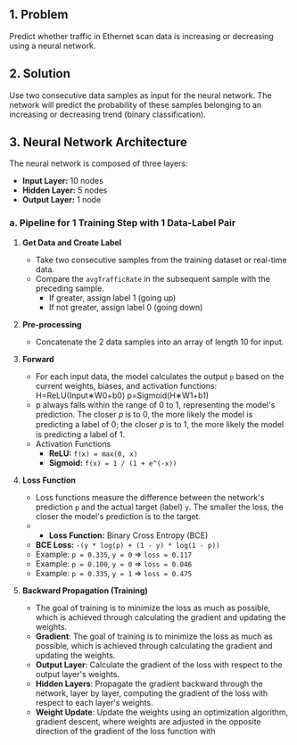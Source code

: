 ## 1. Problem

Predict whether traffic in Ethernet scan data is increasing or decreasing using a neural network.

## 2. Solution

Use two consecutive data samples as input for the neural network. The network will predict the probability of these samples belonging to an increasing or decreasing trend (binary classification).

## 3. Neural Network Architecture

The neural network is composed of three layers:

* **Input Layer:** 10 nodes
* **Hidden Layer:** 5 nodes
* **Output Layer:** 1 node

### a. Pipeline for 1 Training Step with 1 Data-Label Pair

1. **Get Data and Create Label**
   * Take two consecutive samples from the training dataset or real-time data.
   * Compare the `avgTrafficRate` in the subsequent sample with the preceding sample.
     * If greater, assign label 1 (going up)
     * If not greater, assign label 0 (going down)

2. **Pre-processing**
   * Concatenate the 2 data samples into an array of length 10 for input.

3. **Forward**
   * For each input data, the model calculates the output `p` based on the current weights, biases, and activation functions:
                        H=ReLU(Input∗W0+b0)
                        p=Sigmoid(H∗W1+b1)
   * p always falls within the range of 0 to 1, representing the model's prediction. The closer 𝑝 is to 0, the more likely the model is predicting a label of 0; the closer 𝑝 is to 1, the more likely the model is predicting a label of 1.
   * Activation Functions
     * **ReLU:** `f(x) = max(0, x)`
     * **Sigmoid:** `f(x) = 1 / (1 + e^(-x))`

4. **Loss Function**
   * Loss functions measure the difference between the network's prediction `p` and the actual target (label) `y`. The smaller the loss, the closer the model's prediction is to the target.
   * * **Loss Function:** Binary Cross Entropy (BCE)
   * **BCE Loss:** `-(y * log(p) + (1 - y) * log(1 - p))`
    * Example: `p = 0.335`, `y = 0` => `loss = 0.117`
    * Example: `p = 0.100`, `y = 0` => `loss = 0.046`
    * Example: `p = 0.335`, `y = 1` => `loss = 0.475`
5. **Backward Propagation (Training)**
   * The goal of training is to minimize the loss as much as possible, which is achieved through calculating the gradient and updating the weights.
   * **Gradient**: The goal of training is to minimize the loss as much as possible, which is achieved through calculating the gradient and updating the weights.
    * **Output Layer**: Calculate the gradient of the loss with respect to the output layer's weights.
    * **Hidden Layers**:  Propagate the gradient backward through the network, layer by layer, computing the gradient of the loss with respect to each layer's weights.
   * **Weight Update**: Update the weights using an optimization algorithm, gradient descent, where weights are adjusted in the opposite direction of the gradient of the loss function with 

